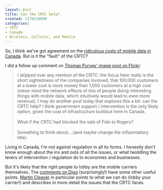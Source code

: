 ```yaml
--- 
layout: post
title: Can the CRTC help?
created: 1176216090
categories: 
- CRTC
- Canada
- Wireless, Cellular, and Mobile
---
```

<p>So, I think we&#39;ve got agreement on the <a href="/blog/bmann/the-travesty-of-canadian-mobile-data-rates">ridiculous costs of mobile data in Canada</a>. But is it the &quot;fault&quot; of the CRTC?</p><p>I did a follow up comment on <a href="http://www.flickr.com/photos/thomaspurves/452679328/?#comment72157600061743796">Thomas Purves&#39; image post on Flickr</a>:</p><blockquote><p>I skipped over any mention of the CRTC: the focus here really is the short sightedness of the companies involved, that 100,000 customers at a lower cost is more money than 1,000 customers at a high cost (never mind the network effects of lots of people doing interesting things with mobile data, which intuitively would lead to even more revenue). I may do another post today that explores this a bit: can the CRTC help? I think government support / intervention is the only likely option, given the cost of infrastructure buildout here in Canada.<br /><br />What if the CRTC had blocked the sale of Fido to Rogers?<br /><br />Something to think about....(and maybe change the inflammatory title). </p></blockquote><p>Living in Canada, I&#39;m not against regulation in all its forms. I honestly don&#39;t know enough about the ins and outs of all the issues, or what twiddling the levers of intervention / regulation do to economies and businesses.</p><p>But it&#39;s likely that the right people to lobby are the mobile carriers themselves. The <a href="http://digg.com/tech_news/Canada_Worse_than_3rd_World_Countries_when_it_comes_to_Mobile_Data_Access/">comments on Digg</a> (surprisingly!) have some other useful points. <a href="http://martin.cleaver.org/blog/2007/04/09/the-stupidity-of-canadian-telcos-with-their-exhoribitant-data-rates/">Martin Cleaver</a> in particular points to what we can do (lobby your carrier!) and describes in more detail the issues that the CRTC faces. </p>
